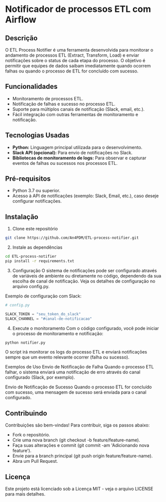 # Notificador de processos ETL com Airflow

## Descrição
O ETL Process Notifier é uma ferramenta desenvolvida para monitorar o andamento de processos ETL (Extract, Transform, Load) e enviar notificações sobre o status de cada etapa do processo. O objetivo é permitir que equipes de dados saibam imediatamente quando ocorrem falhas ou quando o processo de ETL for concluído com sucesso.

## Funcionalidades
- Monitoramento de processos ETL.
- Notificação de falhas e sucesso no processo ETL.
- Suporte para múltiplos canais de notificação (Slack, email, etc.).
- Fácil integração com outras ferramentas de monitoramento e notificação.

## Tecnologias Usadas
- **Python:** Linguagem principal utilizada para o desenvolvimento.
- **Slack API (opcional):** Para envio de notificações no Slack.
- **Bibliotecas de monitoramento de logs:** Para observar e capturar eventos de falhas ou sucessos nos processos ETL.

## Pré-requisitos
- Python 3.7 ou superior.
- Acesso à API de notificações (exemplo: Slack, Email, etc.), caso deseje configurar notificações.

## Instalação
1. Clone este repositório
```bash
git clone https://github.com/An4PDM/ETL-process-notifier.git
```

2. Instale as dependências
```bash
cd ETL-process-notifier
pip install -r requirements.txt
```

3. Configuração
O sistema de notificações pode ser configurado através de variáveis de ambiente ou diretamente no código, dependendo da sua escolha de canal de notificação. Veja os detalhes de configuração no arquivo config.py.

Exemplo de configuração com Slack:

```python
# config.py

SLACK_TOKEN = "seu_token_do_slack"
SLACK_CHANNEL = "#canal-de-notificacao"
```

4. Execute o monitoramento
Com o código configurado, você pode iniciar o processo de monitoramento e notificação:

```bash
python notifier.py
```

O script irá monitorar os logs do processo ETL e enviará notificações sempre que um evento relevante ocorrer (falha ou sucesso).

Exemplos de Uso
Envio de Notificação de Falha
Quando o processo ETL falhar, o sistema enviará uma notificação de erro através do canal configurado (Slack, por exemplo).

Envio de Notificação de Sucesso
Quando o processo ETL for concluído com sucesso, uma mensagem de sucesso será enviada para o canal configurado.

## Contribuindo
Contribuições são bem-vindas! Para contribuir, siga os passos abaixo:

- Fork o repositório.
- Crie uma nova branch (git checkout -b feature/feature-name).
- Faça suas alterações e commit (git commit -am 'Adicionando nova feature').
- Envie para a branch principal (git push origin feature/feature-name).
- Abra um Pull Request.

## Licença
Este projeto está licenciado sob a Licença MIT - veja o arquivo LICENSE para mais detalhes.



